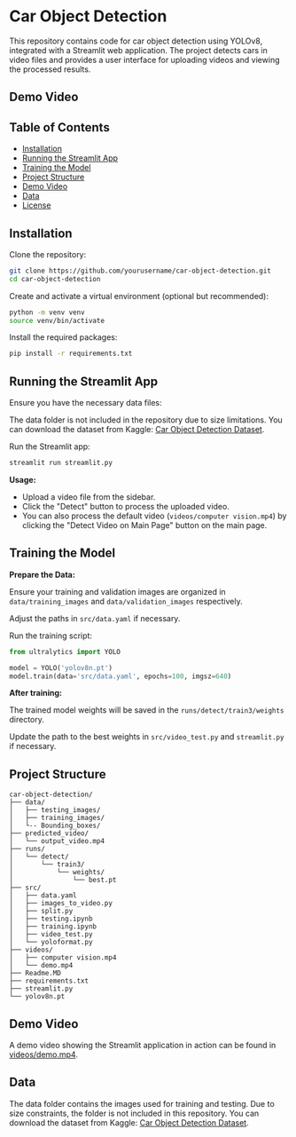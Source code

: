# Car Object Detection

This repository contains code for car object detection using YOLOv8, integrated with a Streamlit web application. The project detects cars in video files and provides a user interface for uploading videos and viewing the processed results.

## Demo Video



## Table of Contents
- [Installation](#installation)
- [Running the Streamlit App](#running-the-streamlit-app)
- [Training the Model](#training-the-model)
- [Project Structure](#project-structure)
- [Demo Video](#demo-video)
- [Data](#data)
- [License](#license)

## Installation

Clone the repository:

```bash
git clone https://github.com/yourusername/car-object-detection.git
cd car-object-detection
```

Create and activate a virtual environment (optional but recommended):

```bash
python -m venv venv
source venv/bin/activate 
```

Install the required packages:
```bash
pip install -r requirements.txt
```

## Running the Streamlit App

Ensure you have the necessary data files:

The data folder is not included in the repository due to size limitations. You can download the dataset from Kaggle: [Car Object Detection Dataset](https://www.kaggle.com/dataset).

Run the Streamlit app:

```bash
streamlit run streamlit.py
```

**Usage:**
- Upload a video file from the sidebar.
- Click the "Detect" button to process the uploaded video.
- You can also process the default video (`videos/computer vision.mp4`) by clicking the "Detect Video on Main Page" button on the main page.

## Training the Model

**Prepare the Data:**

Ensure your training and validation images are organized in `data/training_images` and `data/validation_images` respectively.

Adjust the paths in `src/data.yaml` if necessary.

Run the training script:

```python
from ultralytics import YOLO

model = YOLO('yolov8n.pt')
model.train(data='src/data.yaml', epochs=100, imgsz=640)
```

**After training:**

The trained model weights will be saved in the `runs/detect/train3/weights` directory.

Update the path to the best weights in `src/video_test.py` and `streamlit.py` if necessary.

## Project Structure

```
car-object-detection/
├── data/
│   ├── testing_images/
│   ├── training_images/
│   └-- Bounding_boxes/
├── predicted_video/
│   └── output_video.mp4
├── runs/
│   └── detect/
│       └── train3/
│           └── weights/
│               └── best.pt
├── src/
│   ├── data.yaml
│   ├── images_to_video.py
│   ├── split.py
│   ├── testing.ipynb
│   ├── training.ipynb
│   ├── video_test.py
│   └── yoloformat.py
├── videos/
│   ├── computer vision.mp4
│   └── demo.mp4
├── Readme.MD
├── requirements.txt
├── streamlit.py
└── yolov8n.pt
```

## Demo Video

A demo video showing the Streamlit application in action can be found in [videos/demo.mp4](videos/demo.mp4).

## Data

The data folder contains the images used for training and testing. Due to size constraints, the folder is not included in this repository. You can download the dataset from Kaggle: [Car Object Detection Dataset](https://www.kaggle.com/dataset).

